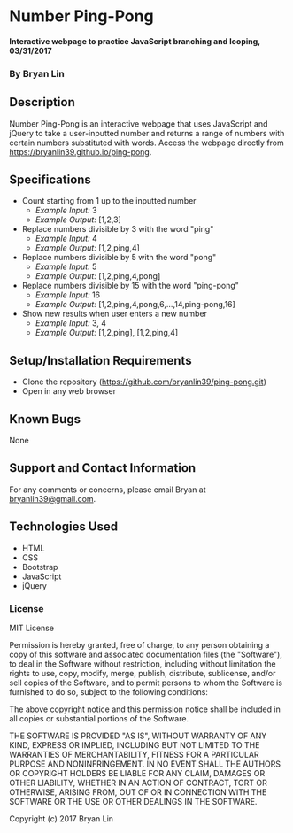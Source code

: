 # Number Ping-Pong

#### Interactive webpage to practice JavaScript branching and looping, 03/31/2017

### By Bryan Lin

## Description

Number Ping-Pong is an interactive webpage that uses JavaScript and jQuery to take a user-inputted number and returns a range of numbers with certain numbers substituted with words. Access the webpage directly from https://bryanlin39.github.io/ping-pong.

## Specifications
* Count starting from 1 up to the inputted number
  * _Example Input:_ 3
  * _Example Output:_ [1,2,3]
* Replace numbers divisible by 3 with the word "ping"
  * _Example Input:_ 4
  * _Example Output:_ [1,2,ping,4]
* Replace numbers divisible by 5 with the word "pong"
  * _Example Input:_ 5
  * _Example Output:_ [1,2,ping,4,pong]
* Replace numbers divisible by 15 with the word "ping-pong"
  * _Example Input:_ 16
  * _Example Output:_ [1,2,ping,4,pong,6,...,14,ping-pong,16]
* Show new results when user enters a new number
  * _Example Input:_ 3, 4
  * _Example Output:_ [1,2,ping], [1,2,ping,4]

## Setup/Installation Requirements

* Clone the repository (https://github.com/bryanlin39/ping-pong.git)
* Open in any web browser

## Known Bugs

None

## Support and Contact Information

For any comments or concerns, please email Bryan at bryanlin39@gmail.com.

## Technologies Used

* HTML
* CSS
* Bootstrap
* JavaScript
* jQuery

### License

MIT License

Permission is hereby granted, free of charge, to any person obtaining a copy of this software and associated documentation files (the "Software"), to deal in the Software without restriction, including without limitation the rights to use, copy, modify, merge, publish, distribute, sublicense, and/or sell copies of the Software, and to permit persons to whom the Software is furnished to do so, subject to the following conditions:

The above copyright notice and this permission notice shall be included in all copies or substantial portions of the Software.

THE SOFTWARE IS PROVIDED "AS IS", WITHOUT WARRANTY OF ANY KIND, EXPRESS OR IMPLIED, INCLUDING BUT NOT LIMITED TO THE WARRANTIES OF MERCHANTABILITY, FITNESS FOR A PARTICULAR PURPOSE AND NONINFRINGEMENT. IN NO EVENT SHALL THE AUTHORS OR COPYRIGHT HOLDERS BE LIABLE FOR ANY CLAIM, DAMAGES OR OTHER LIABILITY, WHETHER IN AN ACTION OF CONTRACT, TORT OR OTHERWISE, ARISING FROM, OUT OF OR IN CONNECTION WITH THE SOFTWARE OR THE USE OR OTHER DEALINGS IN THE SOFTWARE.

Copyright (c) 2017 Bryan Lin
